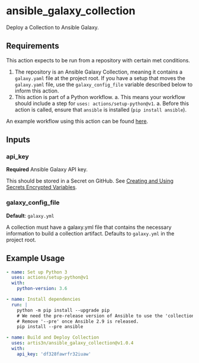 # ansible_galaxy_collection

Deploy a Collection to Ansible Galaxy.

## Requirements

This action expects to be run from a repository with certain met conditions.

1. The repository is an Ansible Galaxy Collection, meaning it contains a `galaxy.yaml` file at the project root. If you have a setup that moves the `galaxy.yaml` file, use the `galaxy_config_file` variable described below to inform this action.
1. This action is part of a Python workflow.
    a. This means your workflow should include a step for `uses: actions/setup-python@v1`.
    a. Before this action is called, ensure that `ansible` is installed (`pip install ansible`).

An example workflow using this action can be found [here](https://github.com/artis3n/github_version-ansible_plugin/blob/master/.github/workflows/ansiblegalaxy.yml).

## Inputs

### api_key

**Required** Ansible Galaxy API key.

This should be stored in a Secret on GitHub. See [Creating and Using Secrets Encrypted Variables](https://help.github.com/en/github/automating-your-workflow-with-github-actions/virtual-environments-for-github-actions#creating-and-using-secrets-encrypted-variables).

### galaxy_config_file

**Default**: `galaxy.yml`

A collection must have a galaxy.yml file that contains the necessary information to build a collection artifact. Defaults to `galaxy.yml` in the project root.

## Example Usage

```yaml
- name: Set up Python 3
  uses: actions/setup-python@v1
  with:
    python-version: 3.6

- name: Install dependencies
  run: |
    python -m pip install --upgrade pip
    # We need the pre-release version of Ansible to use the 'collection' action in ansible-galaxy.
    # Remove '--pre' once Ansible 2.9 is released.
    pip install --pre ansible

- name: Build and Deploy Collection
  uses: artis3n/ansible_galaxy_collection@v1.0.4
  with:
    api_key: 'df328fawrfr32iuaw'
```
